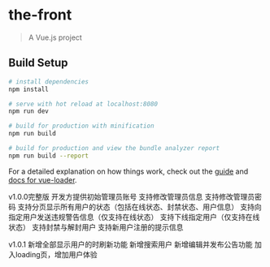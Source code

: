 # the-front

> A Vue.js project

## Build Setup

``` bash
# install dependencies
npm install

# serve with hot reload at localhost:8080
npm run dev

# build for production with minification
npm run build

# build for production and view the bundle analyzer report
npm run build --report
```

For a detailed explanation on how things work, check out the [guide](http://vuejs-templates.github.io/webpack/) and [docs for vue-loader](http://vuejs.github.io/vue-loader).

v1.0.0完整版
开发方提供初始管理员账号
支持修改管理员信息
支持修改管理员密码
支持分页显示所有用户的状态（包括在线状态、封禁状态、用户信息）
支持向指定用户发送违规警告信息（仅支持在线状态）
支持下线指定用户（仅支持在线状态）
支持封禁与解封用户
支持新用户注册的提示信息


v1.0.1
新增全部显示用户的时刷新功能
新增搜索用户
新增编辑并发布公告功能
加入loading页，增加用户体验
